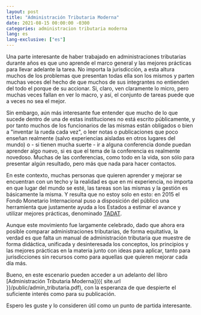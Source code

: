 ```yaml
---
layout: post
title: "Administración Tributaria Moderna"
date: 2021-08-15 00:00:00 -0300
categories: administracion tributaria moderna
lang: es
lang-exclusive: ["es"]
---
```


Una parte interesante de haber trabajado en administraciones tributarias durante años es que uno aprende el marco general y las mejores prácticas para llevar adelante la tarea. No importa la jurisdicción, a esta altura muchos de los problemas que presentan todas ella son los mismos y parten muchas veces del hecho de que muchos de sus integrantes no entienden del todo el porque de su accionar. Si, claro, ven claramente lo micro, pero muchas veces fallan en ver lo macro, y así, el conjunto de tareas puede que a veces no sea el mejor.

Sin embargo, aún más interesante fue entender que mucho de lo que sucede dentro de una de estas instituciones no está escrito públicamente, y por tanto muchos de los funcionarios de las mismas están obligados o bien a "inventar la rueda cada vez", o leer notas o publicaciones que poco enseñan realmente (salvo experiencias aisladas en otros lugares del mundo) o - si tienen mucha suerte - ir a alguna conferencia donde puedan aprender algo nuevo, si es que el tema de la conferencia es realmente novedoso. Muchas de las conferencias, como todo en la vida, son sólo para presentar algún resultado, pero más que nada para hacer contactos.

En este contexto, muchas personas que quieren aprender y mejorar se encuentran con un techo y la realidad es que en mi experiencia, no importa en que lugar del mundo se esté, las tareas son las mismas y la gestión es básicamente la misma. Y resulta que no estoy solo en esto: en 2015 el Fondo Monetario Internacional puso a disposición del público una herramienta que justamente ayuda a los Estados a estimar el avance y utilizar mejores prácticas, denominado [TADAT](https://www.tadat.org).

Aunque este movimiento fue largamente celebrado, dado que ahora era posible comparar administraciones tributarias, de forma equitativa, la verdad es que falta un manual de administración tributaria que muestre de forma didáctica, unificada y desinteresada los conceptos, los principios y las mejores prácticas en la materia junto con ideas para aplicar, tanto para jurisdicciones sin recursos como para aquellas que quieren mejorar cada día más.

Bueno, en este escenario pueden acceder a un adelanto del libro [Administración Tributaria Moderna]({{ site.url }}/public/admin_tributaria.pdf), con la esperanza de que despierte el suficiente interés como para su publicación.

Espero les guste y lo consideren útil como un punto de partida interesante.
